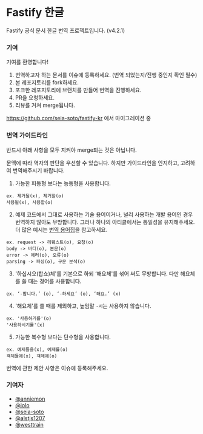 # Fastify 한글

Fastify 공식 문서 한글 번역 프로젝트입니다. (v4.2.1)

### 기여

기여를 환영합니다!

1. 번역하고자 하는 문서를 이슈에 등록하세요. (번역 되었는지/진행 중인지 확인 필수)
2. 본 레포지토리를 fork하세요.
3. 포크한 레포지토리에 브랜치를 만들어 번역을 진행하세요.
4. PR을 요청하세요.
5. 리뷰를 거쳐 merge됩니다.

https://github.com/seia-soto/fastify-kr 에서 마이그레이션 중

### 번역 가이드라인

반드시 아래 사항을 모두 지켜야 merge되는 것은 아닙니다.

문맥에 따라 역자의 판단을 우선할 수 있습니다. 하지만 가이드라인을 인지하고, 고려하여 번역해주시기 바랍니다.

1. 가능한 피동형 보다는 능동형을 사용합니다.

```
ex. 제거될(x), 제거할(o)
사용될(x), 사용할(o)
```

2. 예제 코드에서 그대로 사용하는 기술 용어이거나, 널리 사용하는 개발 용어인 경우 번역하지 않아도 무방합니다. 그러나 하나의 아티클에서는 통일성을 유지해주세요. 더 많은 예시는 [번역 용어집](https://github.com/fastify/fastify-korean/wiki/%EB%B2%88%EC%97%AD-%EC%9A%A9%EC%96%B4%EC%A7%91)을 참고하세요.

```
ex. request -> 리퀘스트(o), 요청(o)
body -> 바디(o), 본문(o)
error -> 에러(o), 오류(o)
parsing -> 파싱(o), 구문 분석(o)
```

3. '하십시오(합쇼)체'를 기본으로 하되 ‘해요체'를 섞어 써도 무방합니다. 다만 해요체를 쓸 때는 경어를 사용합니다.

```
ex. ‘-합니다.’ (o), ‘-하세요’ (o), ‘해요.’ (x)
```

4. '해요체'를 쓸 때를 제외하고, 높임말 `-시`는 사용하지 않습니다.

```
ex. '사용하기를'(o)
'사용하시기를'(x)
```

5. 가능한 복수형 보다는 단수형을 사용합니다.

```
ex. 예제들을(x), 예제를(o)
객체들에(x), 객체에(o)
```

번역에 관한 제안 사항은 이슈에 등록해주세요.

### 기여자

- [@anniemon](https://github.com/anniemon)
- [@iolo](https://github.com/iolo)
- [@seia-soto](https://github.com/seia-soto)
- [@alstjs1207](https://github.com/alstjs1207)
- [@westtrain](https://github.com/westtrain)

